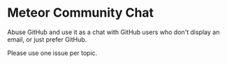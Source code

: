 Meteor Community Chat
=====================

Abuse GitHub and use it as a chat with GitHub users who don't display an email, or just prefer GitHub.

Please use one issue per topic.
